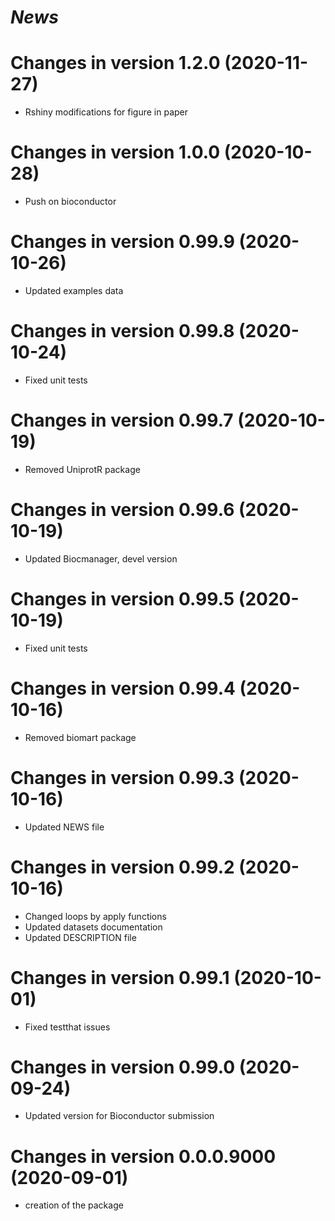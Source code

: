 # *News*

# Changes in version 1.2.0 (2020-11-27)

* Rshiny modifications for figure in paper

# Changes in version 1.0.0 (2020-10-28)

* Push on bioconductor

# Changes in version 0.99.9 (2020-10-26)

* Updated examples data

# Changes in version 0.99.8 (2020-10-24)

* Fixed unit tests

# Changes in version 0.99.7 (2020-10-19)

* Removed UniprotR package

# Changes in version 0.99.6 (2020-10-19)

* Updated Biocmanager, devel version

# Changes in version 0.99.5 (2020-10-19)

* Fixed unit tests

# Changes in version 0.99.4 (2020-10-16)

* Removed biomart package

# Changes in version 0.99.3 (2020-10-16)

* Updated NEWS file

# Changes in version 0.99.2 (2020-10-16)

* Changed loops by apply functions
* Updated datasets documentation
* Updated DESCRIPTION file

# Changes in version 0.99.1 (2020-10-01)

* Fixed testthat issues

# Changes in version 0.99.0 (2020-09-24)

* Updated version for Bioconductor submission

# Changes in version 0.0.0.9000 (2020-09-01)

* creation of the package
